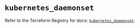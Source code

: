 # `kubernetes_daemonset`

Refer to the Terraform Registry for docs: [`kubernetes_daemonset`](https://registry.terraform.io/providers/hashicorp/kubernetes/2.37.0/docs/resources/daemonset).
